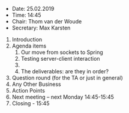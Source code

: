 - Date: 25.02.2019
- Time: 14:45
- Chair: Thom van der Woude
- Secretary: Max Karsten

1.	Introduction
2.	Agenda items
	1. Our move from sockets to Spring
    2. Testing server-client interaction
    3.  
	4. The deliverables: are they in order?
1.  Question round (for the TA or just in general)
4.	Any Other Business
5.	Action Points
6.	Next meeting – next Monday 14:45-15:45 
7.	Closing - 15:45
